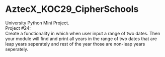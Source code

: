 # AztecX_KOC29_CipherSchools
University Python Mini Project.   
Project #24:  
Create a functionality in which when user input a range of two dates. Then your module will find and print all years in the range of two dates that are 
leap years seperately and rest of the year those are non-leap years seperately.
